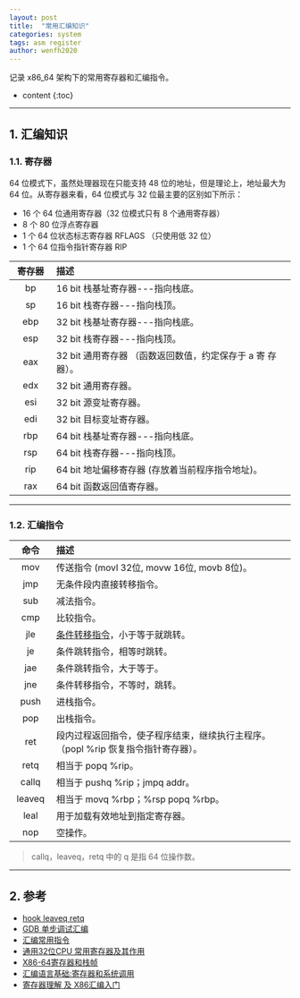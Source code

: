 ```yaml
---
layout: post
title:  "常用汇编知识"
categories: system
tags: asm register
author: wenfh2020
---
```


记录 x86_64 架构下的常用寄存器和汇编指令。




* content
{:toc}

---

## 1. 汇编知识

### 1.1. 寄存器

64 位模式下，虽然处理器现在只能支持 48 位的地址，但是理论上，地址最大为 64 位。从寄存器来看，64 位模式与 32 位最主要的区别如下所示：

* 16 个 64 位通用寄存器（32 位模式只有 8 个通用寄存器）
* 8 个 80 位浮点寄存器
* 1 个 64 位状态标志寄存器 RFLAGS （只使用低 32 位）
* 1 个 64 位指令指针寄存器 RIP

<style> table th:first-of-type { width: 60px; } </style>


| 寄存器 | 描述                                                       |
| :----: | :--------------------------------------------------------- |
|   bp   | 16 bit 栈基址寄存器---指向栈底。                           |
|   sp   | 16 bit 栈寄存器---指向栈顶。                               |
|  ebp   | 32 bit 栈基址寄存器---指向栈底。                           |
|  esp   | 32 bit 栈寄存器---指向栈顶。                               |
|  eax   | 32 bit 通用寄存器 （函数返回数值，约定保存于 a 寄 存器）。 |
|  edx   | 32 bit 通用寄存器。                                        |
|  esi   | 32 bit 源变址寄存器。                                      |
|  edi   | 32 bit 目标变址寄存器。                                    |
|  rbp   | 64 bit 栈基址寄存器---指向栈底。                           |
|  rsp   | 64 bit 栈寄存器---指向栈顶。                               |
|  rip   | 64 bit 地址偏移寄存器 (存放着当前程序指令地址)。           |
|  rax   | 64 bit 函数返回值寄存器。                                  |

---

### 1.2. 汇编指令

|  命令  | 描述                                                                               |
| :----: | :--------------------------------------------------------------------------------- |
|  mov   | 传送指令  (movl 32位, movw 16位, movb 8位)。                                       |
|  jmp   | 无条件段内直接转移指令。                                                           |
|  sub   | 减法指令。                                                                         |
|  cmp   | 比较指令。                                                                         |
|  jle   | [条件转移指令](https://zhidao.baidu.com/question/284101534.html)，小于等于就跳转。 |
|   je   | 条件跳转指令，相等时跳转。                                                         |
|  jae   | 条件跳转指令，大于等于。                                                           |
|  jne   | 条件转移指令，不等时，跳转。                                                       |
|  push  | 进栈指令。                                                                         |
|  pop   | 出栈指令。                                                                         |
|  ret   | 段内过程返回指令，使子程序结束，继续执行主程序。（popl %rip 恢复指令指针寄存器）。 |
|  retq  | 相当于 popq %rip。                                                                 |
| callq  | 相当于 pushq %rip；jmpq addr。                                                     |
| leaveq | 相当于 movq %rbp；%rsp popq %rbp。                                                 |
|  leal  | 用于加载有效地址到指定寄存器。                                                     |
|  nop   | 空操作。                                                                           |

> callq，leaveq，retq 中的 q 是指 64 位操作数。

---

## 2. 参考

* [hook leaveq retq](https://blog.csdn.net/linuxheik/article/details/49277041?t=1488286725179)
* [GDB 单步调试汇编](https://github.com/zhangyachen/zhangyachen.github.io/issues/134)
* [汇编常用指令](https://blog.csdn.net/qq_36982160/article/details/82950848)
* [通用32位CPU 常用寄存器及其作用](https://www.cnblogs.com/daryl-blog/p/11369588.html)
* [X86-64寄存器和栈帧](https://blog.csdn.net/wangquan1992/article/details/90376995)
* [汇编语言基础:寄存器和系统调用](https://www.cnblogs.com/yungyu16/p/13024485.html)
* [寄存器理解 及 X86汇编入门](https://www.cnblogs.com/jokerjason/p/9455638.html)
